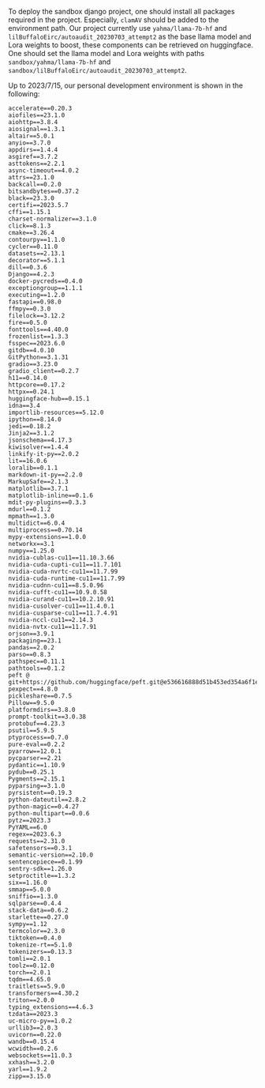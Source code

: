 To deploy the sandbox django project, one should install all packages required in the project. Especially, `clamAV` should be added to the environment path. Our project currently use `yahma/llama-7b-hf` and `lilBuffaloEirc/autoaudit_20230703_attempt2` as the base llama model and Lora weights to boost, these components can be retrieved on huggingface. One should set the llama model and Lora weights with paths `sandbox/yahma/llama-7b-hf` and `sandbox/lilBuffaloEirc/autoaudit_20230703_attempt2`. 

Up to 2023/7/15, our personal development environment is shown in the following:
```
accelerate==0.20.3
aiofiles==23.1.0
aiohttp==3.8.4
aiosignal==1.3.1
altair==5.0.1
anyio==3.7.0
appdirs==1.4.4
asgiref==3.7.2
asttokens==2.2.1
async-timeout==4.0.2
attrs==23.1.0
backcall==0.2.0
bitsandbytes==0.37.2
black==23.3.0
certifi==2023.5.7
cffi==1.15.1
charset-normalizer==3.1.0
click==8.1.3
cmake==3.26.4
contourpy==1.1.0
cycler==0.11.0
datasets==2.13.1
decorator==5.1.1
dill==0.3.6
Django==4.2.3
docker-pycreds==0.4.0
exceptiongroup==1.1.1
executing==1.2.0
fastapi==0.98.0
ffmpy==0.3.0
filelock==3.12.2
fire==0.5.0
fonttools==4.40.0
frozenlist==1.3.3
fsspec==2023.6.0
gitdb==4.0.10
GitPython==3.1.31
gradio==3.23.0
gradio_client==0.2.7
h11==0.14.0
httpcore==0.17.2
httpx==0.24.1
huggingface-hub==0.15.1
idna==3.4
importlib-resources==5.12.0
ipython==8.14.0
jedi==0.18.2
Jinja2==3.1.2
jsonschema==4.17.3
kiwisolver==1.4.4
linkify-it-py==2.0.2
lit==16.0.6
loralib==0.1.1
markdown-it-py==2.2.0
MarkupSafe==2.1.3
matplotlib==3.7.1
matplotlib-inline==0.1.6
mdit-py-plugins==0.3.3
mdurl==0.1.2
mpmath==1.3.0
multidict==6.0.4
multiprocess==0.70.14
mypy-extensions==1.0.0
networkx==3.1
numpy==1.25.0
nvidia-cublas-cu11==11.10.3.66
nvidia-cuda-cupti-cu11==11.7.101
nvidia-cuda-nvrtc-cu11==11.7.99
nvidia-cuda-runtime-cu11==11.7.99
nvidia-cudnn-cu11==8.5.0.96
nvidia-cufft-cu11==10.9.0.58
nvidia-curand-cu11==10.2.10.91
nvidia-cusolver-cu11==11.4.0.1
nvidia-cusparse-cu11==11.7.4.91
nvidia-nccl-cu11==2.14.3
nvidia-nvtx-cu11==11.7.91
orjson==3.9.1
packaging==23.1
pandas==2.0.2
parso==0.8.3
pathspec==0.11.1
pathtools==0.1.2
peft @ git+https://github.com/huggingface/peft.git@e536616888d51b453ed354a6f1e243fecb02ea08
pexpect==4.8.0
pickleshare==0.7.5
Pillow==9.5.0
platformdirs==3.8.0
prompt-toolkit==3.0.38
protobuf==4.23.3
psutil==5.9.5
ptyprocess==0.7.0
pure-eval==0.2.2
pyarrow==12.0.1
pycparser==2.21
pydantic==1.10.9
pydub==0.25.1
Pygments==2.15.1
pyparsing==3.1.0
pyrsistent==0.19.3
python-dateutil==2.8.2
python-magic==0.4.27
python-multipart==0.0.6
pytz==2023.3
PyYAML==6.0
regex==2023.6.3
requests==2.31.0
safetensors==0.3.1
semantic-version==2.10.0
sentencepiece==0.1.99
sentry-sdk==1.26.0
setproctitle==1.3.2
six==1.16.0
smmap==5.0.0
sniffio==1.3.0
sqlparse==0.4.4
stack-data==0.6.2
starlette==0.27.0
sympy==1.12
termcolor==2.3.0
tiktoken==0.4.0
tokenize-rt==5.1.0
tokenizers==0.13.3
tomli==2.0.1
toolz==0.12.0
torch==2.0.1
tqdm==4.65.0
traitlets==5.9.0
transformers==4.30.2
triton==2.0.0
typing_extensions==4.6.3
tzdata==2023.3
uc-micro-py==1.0.2
urllib3==2.0.3
uvicorn==0.22.0
wandb==0.15.4
wcwidth==0.2.6
websockets==11.0.3
xxhash==3.2.0
yarl==1.9.2
zipp==3.15.0
```
